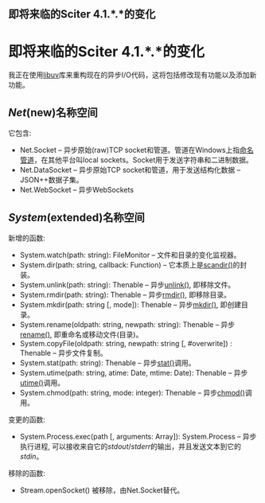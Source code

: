 ## 即将来临的Sciter 4.1.*.*的变化

<h1 class="article-title">即将来临的Sciter 4.1.*.*的变化</h1>
    <div class="article-content">
      <p>我正在使用<a href="https://github.com/libuv/libuv">libuv</a>库来重构现在的异步I/O代码，这将包括修改现有功能以及添加新功能。</p>
      <h2><em>Net</em>(new)名称空间</h2>
      <p>它包含:</p>
      <ul>
        <li>
           Net.Socket – 异步原始(raw)TCP socket和管道。管道在Windows上指<a href="https://msdn.microsoft.com/en-us/library/windows/desktop/aa365590(v=vs.85).aspx" target="_blank" rel="noopener">命名管道</a>，在其他平台叫local sockets。Socket用于发送字符串和二进制数据。</li>
        <li>
           Net.DataSocket – 异步原始TCP socket和管道，用于发送结构化数据 – JSON++数据子集。</li>
        <li>
           Net.WebSocket – 异步WebSockets</li>
      </ul>
      <h2><em>System</em>(extended)名称空间</h2>
      <p>新增的函数:</p>
      <ul>
        <li>
          System.watch(path: string): FileMonitor – 文件和目录的变化监视器。</li>
        <li>
          System.dir(path: string, callback: Function) – 它本质上是<a href="https://linux.die.net/man/3/scandir">scandir()</a>的封装。</li>
        <li>
          System.unlink(path: string): Thenable – 异步<a href="https://linux.die.net/man/2/unlink" target="_blank" rel="noopener">unlink()</a>, 即移除文件。</li>
        <li>
          System.rmdir(path: string): Thenable – 异步<a href="https://linux.die.net/man/2/rmdir" target="_blank" rel="noopener">rmdir()</a>, 即移除目录。</li>
        <li>
          System.mkdir(path: string [, mode]): Thenable – 异步<a href="https://linux.die.net/man/2/mkdir" target="_blank" rel="noopener">mkdir()</a>, 即创建目录。</li>
        <li>
          System.rename(oldpath: string, newpath: string): Thenable – 异步<a href="https://linux.die.net/man/2/rename" target="_blank" rel="noopener">rename()</a>, 即重命名或移动文件(目录)。</li>
        <li>
          System.copyFile(oldpath: string, newpath: string [, #overwrite]) : Thenable – 异步文件复制。</li>
        <li>
          System.stat(path: string): Thenable – 异步<a href="https://linux.die.net/man/2/stat" target="_blank" rel="noopener">stat()</a>调用。</li>
        <li>
          System.utime(path: string, atime: Date, mtime: Date): Thenable – 异步<a href="https://linux.die.net/man/2/utime" target="_blank" rel="noopener">utime()</a>调用。</li>
        <li>
          System.chmod(path: string, mode: integer): Thenable – 异步<a href="https://linux.die.net/man/2/chmod" target="_blank" rel="noopener">chmod()</a>调用。</li></ul>
      <p>变更的函数:</p>
      <ul>
        <li>
          System.Process.exec(path [, arguments: Array]): System.Process – 异步执行进程, 可以接收来自它的<em>stdout</em>/<em>stderr</em>的输出，并且发送文本到它的<em>stdin</em>。</li></ul>
      <p>移除的函数:</p>
      <ul>
        <li>
          Stream.openSocket() 被移除，由Net.Socket替代。
        </li>
      </ul>
    </div>
